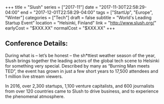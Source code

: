 +++
title = "Slush"
series = ["2017-11"]
date = "2017-11-30T22:58:29-04:00"
end = "2017-12-01T22:58:29-04:00"
tags = ["StartUp", "Europe", "Winter"]
categories = ["Tech"]
draft = false
subtitle = "World's Leading Startup Event"
location = "Helsinki, Finland"
link = "http://www.slush.org/"
earlyCost = "$XXX.XX"
normalCost = "$XXX.XX"
+++



## Conference Details: 

During what is – let’s be honest – the sh*ttiest weather season of the year, Slush brings together the leading actors of the global tech scene to Helsinki for something very special. Described by many as “Burning Man meets TED”, the event has grown in just a few short years to 17,500 attendees and 1 million live stream viewers.

In 2016, over 2,300 startups, 1,100 venture capitalists, and 600 journalists from over 120 countries came to Slush to drive business, and to experience the phenomenal atmosphere.

